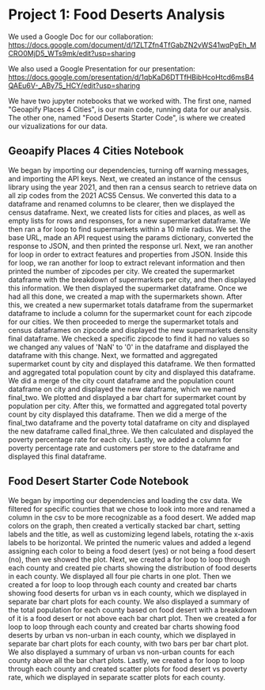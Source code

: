 # Project 1: Food Deserts Analysis

We used a Google Doc for our collaboration:
https://docs.google.com/document/d/1ZLTZfn4TfGabZN2vWS41wqPgEh_MCRO0MjD5_WTs9mk/edit?usp=sharing

We also used a Google Presentation for our presentation:
https://docs.google.com/presentation/d/1qbKaD6DTTfHBibHcoHtcd6msB4QAEu6V-_ABy75_HCY/edit?usp=sharing

We have two jupyter notebooks that we worked with.
The first one, named "Geoapify Places 4 Cities", is our main code, running data for our analysis.
The other one, named "Food Deserts Starter Code", is where we created our vizualizations for our data.

## Geoapify Places 4 Cities Notebook

We began by importing our dependencies, turning off warning messages, and importing the API keys.
Next, we created an instance of the census library using the year 2021, and then ran a census search to retrieve data on all zip codes from the 2021 ACS5 Census. We converted this data to a dataframe and renamed columns to be clearer, then we displayed the census dataframe.
Next, we created lists for cities and places, as well as empty lists for rows and responses, for a new supermarket dataframe.
We then ran a for loop to find supermarkets within a 10 mile radius. We set the base URL, made an API request using the params dictionary, converted the response to JSON, and then printed the response url.
Next, we ran another for loop in order to extract features and properties from JSON. Inside this for loop, we ran another for loop to extract relevant information and then printed the number of zipcodes per city.
We created the supermarket dataframe with the breakdown of supermarkets per city, and then displayed this information.
We then displayed the supermarket dataframe.
Once we had all this done, we created a map with the supermarkets shown.
After this, we created a new supermarket totals dataframe from the supermarket dataframe to include a column for the supermarket count for each zipcode for our cities.
We then proceeded to merge the supermarket totals and census dataframes on zipcode and displayed the new supermarkets density final dataframe.
We checked a specific zipcode to find it had no values so we changed any values of 'NaN' to '0' in the dataframe and displayed the dataframe with this change.
Next, we formatted and aggregated supermarket count by city and displayed this dataframe.
We then formatted and aggregated total population count by city and displayed this dataframe.
We did a merge of the city count dataframe and the population count dataframe on city and displayed the new dataframe, which we named final_two.
We plotted and displayed a bar chart for supermarket count by population per city.
After this, we formatted and aggregated total poverty count by city displayed this dataframe.
Then we did a merge of the final_two dataframe and the poverty total dataframe on city and displayed the new dataframe called final_three.
We then calculated and displayed the poverty percentage rate for each city.
Lastly, we added a column for poverty percentage rate and customers per store to the dataframe and displayed this final dataframe.

## Food Desert Starter Code Notebook

We began by importing our dependencies and loading the csv data.
We filtered for specific counties that we chose to look into more and renamed a column in the csv to be more recognizable as a food desert.
We added map colors on the graph, then created a vertically stacked bar chart, setting labels and the title, as well as customizing legend labels, rotating the x-axis labels to be horizontal.
We printed the numeric values and added a legend assigning each color to being a food desert (yes) or not being a food desert (no), then we showed the plot.
Next, we created a for loop to loop through each county and created pie charts showing the distribution of food deserts in each county. We displayed all four pie charts in one plot.
Then we created a for loop to loop through each county and created bar charts showing food deserts for urban vs in each county, which we displayed in separate bar chart plots for each county. We also displayed a summary of the total population for each county based on food desert with a breakdown of it is a food desert or not above each bar chart plot.
Then we created a for loop to loop through each county and created bar charts showing food deserts by urban vs non-urban in each county, which we displayed in separate bar chart plots for each county, with two bars per bar chart plot. We also displayed a summary of urban vs non-urban counts for each county above all the bar chart plots.
Lastly, we created a for loop to loop through each county and created scatter plots for food desert vs poverty rate, which we displayed in separate scatter plots for each county.
